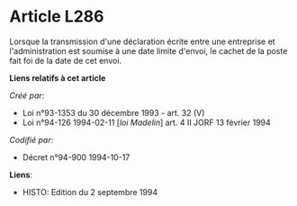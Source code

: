 # Article L286

Lorsque la transmission d'une déclaration écrite entre une entreprise et l'administration est soumise à une date limite
d'envoi, le cachet de la poste fait foi de la date de cet envoi.

**Liens relatifs à cet article**

_Créé par_:

  - Loi n°93-1353 du 30 décembre 1993 - art. 32 (V)
  - Loi n°94-126 1994-02-11 [*loi Madelin*] art. 4 II JORF 13 février 1994

_Codifié par_:

  - Décret n°94-900 1994-10-17

**Liens**:

  - HISTO: Edition du 2 septembre 1994
